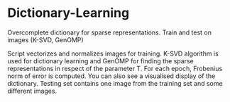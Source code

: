 # Dictionary-Learning
Overcomplete dictionary for sparse representations. Train and test on images (K-SVD, GenOMP)

Script vectorizes and normalizes images for training.
K-SVD algorithm is used for dictionary learning and GenOMP for finding the sparse representations in respect of the parameter T.
For each epoch, Frobenius norm of error is computed.
You can also see a visualised display of the dictionary.
Testing set contains one image from the training set and some different images.
